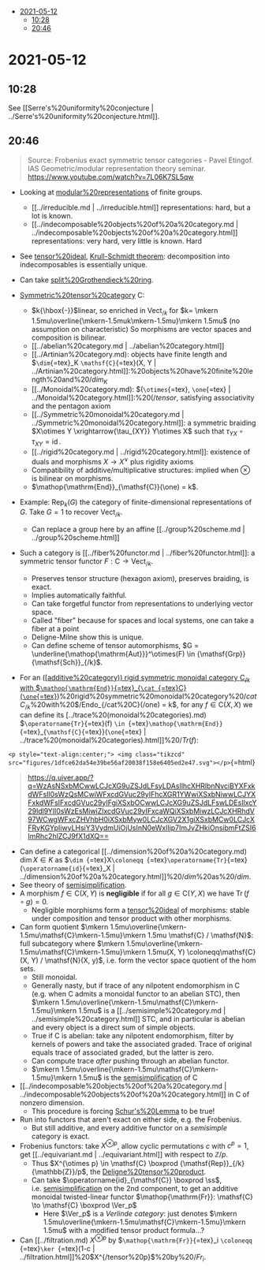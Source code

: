 -   [2021-05-12](#section)
    -   [10:28](#section-1)
    -   [20:46](#section-2)














# 2021-05-12

## 10:28

See [[Serre's%20uniformity%20conjecture | ../Serre's%20uniformity%20conjecture.html]].

## 20:46

> Source: Frobenius exact symmetric tensor categories - Pavel Etingof. IAS Geometric/modular representation theory seminar. <https://www.youtube.com/watch?v=7L06K7SL5qw>

-   Looking at [modular%20representations](modular%20representations) of finite groups.

    -   [[../irreducible.md | ../irreducible.html]] representations: hard, but a lot is known.
    -   [[../indecomposable%20objects%20of%20a%20category.md | ../indecomposable%20objects%20of%20a%20category.html]] representations: very hard, very little is known. Hard

-   See [tensor%20ideal](tensor%20ideal), [Krull-Schmidt theorem](Krull-Schmidt%20theorem): decomposition into indecomposables is essentially unique.

-   Can take [split%20Grothendieck%20ring](split%20Grothendieck%20ring).

-   [Symmetric%20tensor%20category](Symmetric%20tensor%20category) $\mathsf{C}$:

    -   $k{\hbox{-}}$linear, so enriched in ${ \mathsf{Vect} }_{/k}$ for $k= \mkern 1.5mu\overline{\mkern-1.5muk\mkern-1.5mu}\mkern 1.5mu$ (no assumption on characteristic) So morphisms are vector spaces and composition is bilinear.
    -   [[../abelian%20category.md | ../abelian%20category.html]]
    -   [[../Artinian%20category.md): objects have finite length and \$`\dim`{=tex}\_K `\mathsf{C}`{=tex}(X, Y | ../Artinian%20category.html]]:%20objects%20have%20finite%20length%20and%20$/dim_K%20/cat{C}(X,%20Y) < \infty$
    -   [[../Monoidal%20category.md): \$(`\otimes`{=tex}, `\one`{=tex} | ../Monoidal%20category.html]]:%20$(/tensor,%20/one)$ satisfying associativity and the pentagon axiom
    -   [[../Symmetric%20monoidal%20category.md | ../Symmetric%20monoidal%20category.html]]: a symmetric braiding $X\otimes Y \xrightarrow{\tau_{XY}} Y\otimes X$ such that $\tau_{YX} \circ \tau_{XY} = \operatorname{id}$.
    -   [[../rigid%20category.md | ../rigid%20category.html]]: existence of duals and morphisms $X\to X {}^{ \vee }$ plus rigidity axioms
    -   Compatibility of additive/multiplicative structures: implied when $\otimes$ is bilinear on morphisms.
    -   $\mathop{\mathrm{End}}_{\mathsf{C}}(\one) = k$.

-   Example: ${\mathsf{Rep}}_k(G)$ the category of finite-dimensional representations of $G$. Take $G=1$ to recover ${ \mathsf{Vect} }_{/k}$.

    -   Can replace a group here by an affine [[../group%20scheme.md | ../group%20scheme.html]]

-   Such a category is [[../fiber%20functor.md | ../fiber%20functor.html]]: a symmetric tensor functor $F: \mathsf{C} \to { \mathsf{Vect} }_{/k}$.

    -   Preserves tensor structure (hexagon axiom), preserves braiding, is exact.
    -   Implies automatically faithful.
    -   Can take forgetful functor from representations to underlying vector space.
    -   Called "fiber" because for spaces and local systems, one can take a fiber at a point
    -   Deligne-Milne show this is unique.
    -   Can define scheme of tensor automorphisms, $G = \underline{\mathop{\mathrm{Aut}}}^\otimes(F) \in {\mathsf{Grp}}{\mathsf{Sch}}_{/k}$.

-   For an ([[additive%20category)) rigid symmetric monoidal category $\mathsf{C}_{/k}$ with \$`\mathop{\mathrm{End}}`{=tex}\_{`\cat `{=tex}C}(`\one`{=tex}](additive%20category))%20rigid%20symmetric%20monoidal%20category%20$/cat{C}_{/k}$%20with%20$/Endo_{/cat%20C}(/one) = k$, for any $f\in \mathsf{C}(X, X)$ we can define its [../trace%20(monoidal%20categories).md) \$`\operatorname{Tr}`{=tex}(f) `\in `{=tex}`\mathop{\mathrm{End}}`{=tex}\_{`\mathsf{C}`{=tex}}(`\one`{=tex} | ../trace%20(monoidal%20categories).html]]%20$/Tr(f)%20/in%20/Endo_{/cat{C}}(/one)$:

`<p style="text-align:center;"> <img class="tikzcd" src="figures/1dfce62da54e39be56af20038f158e6405ed2e47.svg"></p>`{=html}

> <https://q.uiver.app/?q=WzAsNSxbMCwwLCJcXG9uZSJdLFsyLDAsIlhcXHRlbnNvciBYXFxkdWFsIl0sWzQsMCwiWFxcdGVuc29yIFhcXGR1YWwiXSxbNiwwLCJYXFxkdWFsIFxcdGVuc29yIFgiXSxbOCwwLCJcXG9uZSJdLFswLDEsIlxcY29ldl9YIl0sWzEsMiwiZlxcdGVuc29yIFxcaWQiXSxbMiwzLCJcXHRhdV97WCwgWFxcZHVhbH0iXSxbMyw0LCJcXGV2X1giXSxbMCw0LCJcXFRyKGYpIiwyLHsiY3VydmUiOjUsInN0eWxlIjp7ImJvZHkiOnsibmFtZSI6ImRhc2hlZCJ9fX1dXQ==>

-   Can define a categorical [[../dimension%20of%20a%20category.md) $\dim X \in K$ as \$`\dim `{=tex}X`\coloneqq `{=tex}`\operatorname{Tr}`{=tex}(`\operatorname{id}`{=tex}\_X | ../dimension%20of%20a%20category.html]]%20$/dim%20X%20/in%20K$%20as%20$/dim%20X/da%20/Tr(/id_X)$.
-   See theory of [semisimplification](semisimplification).
-   A morphism $f\in \mathsf{C}(X, Y)$ is **negligible** if for all $g\in \mathsf{C}(Y, X)$ we have $\operatorname{Tr}(f\circ g) = 0$.
    -   Negligible morphisms form a [tensor%20ideal](tensor%20ideal) of morphisms: stable under composition and tensor product with other morphisms.
-   Can form quotient $\mkern 1.5mu\overline{\mkern-1.5mu\mathsf{C}\mkern-1.5mu}\mkern 1.5mu \mathsf{C} / \mathsf{N}$: full subcategory where $\mkern 1.5mu\overline{\mkern-1.5mu\mathsf{C}\mkern-1.5mu}\mkern 1.5mu(X, Y) \coloneqq\mathsf{C}(X, Y) / \mathsf{N}(X, y)$, i.e. form the vector space quotient of the hom sets.
    -   Still monoidal.
    -   Generally nasty, but if trace of any nilpotent endomorphism in $\mathsf{C}$ (e.g. when $\mathsf{C}$ admits a monoidal functor to an abelian STC), then $\mkern 1.5mu\overline{\mkern-1.5mu\mathsf{C}\mkern-1.5mu}\mkern 1.5mu$ is a [[../semisimple%20category.md | ../semisimple%20category.html]] STC, and in particular is abelian and every object is a direct sum of simple objects.
    -   True if $\mathsf{C}$ is abelian: take any nilpotent endomorphism, filter by kernels of powers and take the associated graded. Trace of original equals trace of associated graded, but the latter is zero.
    -   Can compute trace *after* pushing through an abelian functor.
    -   $\mkern 1.5mu\overline{\mkern-1.5mu\mathsf{C}\mkern-1.5mu}\mkern 1.5mu$ is the [semisimplification](semisimplification) of $\mathsf{C}$
-   [[../indecomposable%20objects%20of%20a%20category.md | ../indecomposable%20objects%20of%20a%20category.html]] in $\mathsf{C}$ of nonzero dimension.
    -   This procedure is forcing [Schur's%20Lemma](Schur's%20Lemma) to be true!
-   Run into functors that aren't exact on either side, e.g. the Frobenius.
    -   But still additive, and every additive functor on a *semisimple* category is exact.
-   Frobenius functors: take $X^{\otimes p}$, allow cyclic permutations $c$ with $c^p = 1$, get [[../equivariant.md | ../equivariant.html]] with respect to ${\mathbb{Z}}/p$.
    -   Thus $X^{\otimes p} \in \mathsf{C} \boxprod {\mathsf{Rep}}_{/k} {\mathbb{Z}}/p$, the [Deligne%20tensor%20product](Deligne%20tensor%20product).
    -   Can take $\operatorname{id}_{\mathsf{C}} \boxprod \ss$, i.e. [semisimplification](semisimplification) on the 2nd component, to get an additive monoidal twisted-linear functor $\mathop{\mathrm{Fr}}: \mathsf{C} \to \mathsf{C} \boxprod \Ver_p$
        -   Here $\Ver_p$ is a *Verlinde category*: just denotes $\mkern 1.5mu\overline{\mkern-1.5mu\mathsf{C}\mkern-1.5mu}\mkern 1.5mu$ with a modified tensor product formula...?
-   Can [[../filtration.md) $X^{\otimes p}$ by \$`\mathop{\mathrm{Fr}}`{=tex}\_i `\coloneqq `{=tex}`\ker `{=tex}(1-c | ../filtration.html]]%20$X^{/tensor%20p}$%20by%20$/Fr_i%20/da%20/ker%20(1-c)^i$.
